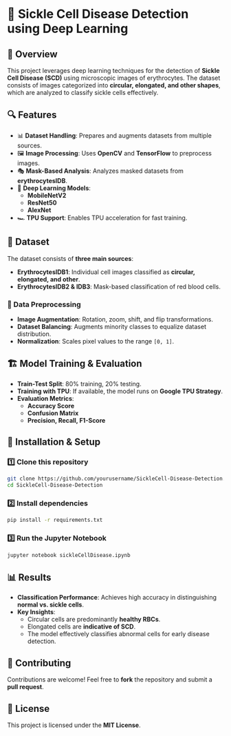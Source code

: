 # 🏥 Sickle Cell Disease Detection using Deep Learning

## 📌 Overview
This project leverages deep learning techniques for the detection of **Sickle Cell Disease (SCD)** using microscopic images of erythrocytes. The dataset consists of images categorized into **circular, elongated, and other shapes**, which are analyzed to classify sickle cells effectively.

## 🔍 Features
- 📊 **Dataset Handling**: Prepares and augments datasets from multiple sources.
- 🖼 **Image Processing**: Uses **OpenCV** and **TensorFlow** to preprocess images.
- 🎭 **Mask-Based Analysis**: Analyzes masked datasets from **erythrocytesIDB**.
- 🤖 **Deep Learning Models**:
  - **MobileNetV2**
  - **ResNet50**
  - **AlexNet**
- 🏎 **TPU Support**: Enables TPU acceleration for fast training.

## 📁 Dataset
The dataset consists of **three main sources**:
- **ErythrocytesIDB1**: Individual cell images classified as **circular, elongated, and other**.
- **ErythrocytesIDB2 & IDB3**: Mask-based classification of red blood cells.

### 📌 Data Preprocessing
- **Image Augmentation**: Rotation, zoom, shift, and flip transformations.
- **Dataset Balancing**: Augments minority classes to equalize dataset distribution.
- **Normalization**: Scales pixel values to the range `[0, 1]`.

## 🏗 Model Training & Evaluation
- **Train-Test Split**: 80% training, 20% testing.
- **Training with TPU**: If available, the model runs on **Google TPU Strategy**.
- **Evaluation Metrics**:
  - **Accuracy Score**
  - **Confusion Matrix**
  - **Precision, Recall, F1-Score**

## 🔧 Installation & Setup
### 1️⃣ Clone this repository
```bash
git clone https://github.com/yourusername/SickleCell-Disease-Detection.git
cd SickleCell-Disease-Detection
```

### 2️⃣ Install dependencies
```bash
pip install -r requirements.txt
```

### 3️⃣ Run the Jupyter Notebook
```bash
jupyter notebook sickleCellDisease.ipynb
```

## 📊 Results
- **Classification Performance**: Achieves high accuracy in distinguishing **normal vs. sickle cells**.
- **Key Insights**:
  - Circular cells are predominantly **healthy RBCs**.
  - Elongated cells are **indicative of SCD**.
  - The model effectively classifies abnormal cells for early disease detection.


## 🤝 Contributing
Contributions are welcome! Feel free to **fork** the repository and submit a **pull request**.

## 📜 License
This project is licensed under the **MIT License**.
